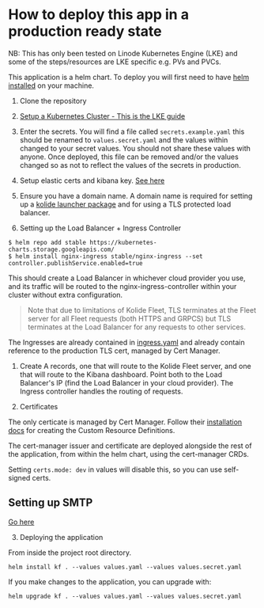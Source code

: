# How to deploy this app in a production ready state
NB: This has only been tested on Linode Kubernetes Engine (LKE) and some of the steps/resources are LKE specific e.g. PVs and PVCs.

This application is a helm chart. To deploy you will first need to have [helm installed](https://helm.sh/docs/intro/install/) on your machine.

1. Clone the repository

2. [Setup a Kubernetes Cluster - This is the LKE guide](https://www.linode.com/docs/kubernetes/deploy-and-manage-a-cluster-with-linode-kubernetes-engine-a-tutorial/)


3. Enter the secrets. You will find a file called `secrets.example.yaml` this should be renamed to `values.secret.yaml` and the values within changed to your secret values. You should not share these values with anyone. Once deployed, this file can be removed and/or the values changed so as not to reflect the values of the secrets in production.

4. Setup elastic certs and kibana key. [See here](../creds/README.md)


5. Ensure you have a domain name.
A domain name is required for setting up a [kolide launcher package](packaging-launcher.md) and for using a TLS protected load balancer.


6. Setting up the Load Balancer + Ingress Controller

```
$ helm repo add stable https://kubernetes-charts.storage.googleapis.com/
$ helm install nginx-ingress stable/nginx-ingress --set controller.publishService.enabled=true
```

This should create a Load Balancer in whichever cloud provider you use, and its traffic will be routed to the nginx-ingress-controller within your cluster without extra configuration. 

>Note that due to limitations of Kolide Fleet, TLS terminates at the Fleet server for all Fleet requests (both HTTPS and GRPCS) but TLS terminates at the Load Balancer for any requests to other services.

The Ingresses are already contained in [ingress.yaml](../templates/ingress.yaml) and already contain reference to the production TLS cert, managed by Cert Manager.

1. Create A records, one that will route to the Kolide Fleet server, and one that will route to the Kibana dashboard. Point both to the Load Balancer's IP (find the Load Balancer in your cloud provider). The Ingress controller handles the routing of requests.

2. Certificates

The only certicate is managed by Cert Manager. Follow their [installation docs](https://cert-manager.io/docs/installation/kubernetes/) for creating the Custom Resource Definitions.

The cert-manager issuer and certificate are deployed alongside the rest of the application, from within the helm chart, using the cert-manager CRDs.

Setting `certs.mode: dev` in values will disable this, so you can use self-signed certs.

## Setting up SMTP
[Go here](smtp.md)

3. Deploying the application

From inside the project root directory.

```
helm install kf . --values values.yaml --values values.secret.yaml
```
If you make changes to the application, you can upgrade with:
```
helm upgrade kf . --values values.yaml --values values.secret.yaml
```

